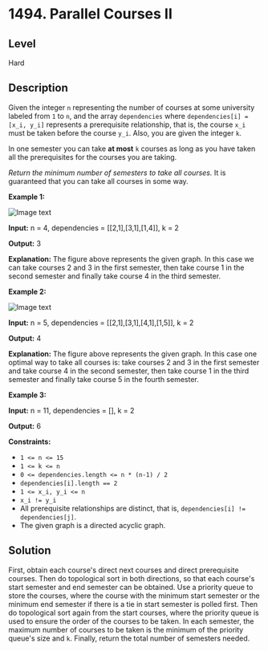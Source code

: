 # 1494. Parallel Courses II
## Level
Hard

## Description
Given the integer `n` representing the number of courses at some university labeled from `1` to `n`, and the array `dependencies` where `dependencies[i] = [x_i, y_i]` represents a prerequisite relationship, that is, the course `x_i` must be taken before the course `y_i`. Also, you are given the integer `k`.

In one semester you can take **at most** `k` courses as long as you have taken all the prerequisites for the courses you are taking.

*Return the minimum number of semesters to take all courses.* It is guaranteed that you can take all courses in some way.

**Example 1:**

![Image text](https://assets.leetcode.com/uploads/2020/05/22/leetcode_parallel_courses_1.png)

**Input:** n = 4, dependencies = [[2,1],[3,1],[1,4]], k = 2

**Output:** 3 

**Explanation:** The figure above represents the given graph. In this case we can take courses 2 and 3 in the first semester, then take course 1 in the second semester and finally take course 4 in the third semester.

**Example 2:**

![Image text](https://assets.leetcode.com/uploads/2020/05/22/leetcode_parallel_courses_2.png)

**Input:** n = 5, dependencies = [[2,1],[3,1],[4,1],[1,5]], k = 2

**Output:** 4 

**Explanation:** The figure above represents the given graph. In this case one optimal way to take all courses is: take courses 2 and 3 in the first semester and take course 4 in the second semester, then take course 1 in the third semester and finally take course 5 in the fourth semester.

**Example 3:**

**Input:** n = 11, dependencies = [], k = 2

**Output:** 6

**Constraints:**

* `1 <= n <= 15`
* `1 <= k <= n`
* `0 <= dependencies.length <= n * (n-1) / 2`
* `dependencies[i].length == 2`
* `1 <= x_i, y_i <= n`
* `x_i != y_i`
* All prerequisite relationships are distinct, that is, `dependencies[i] != dependencies[j]`.
* The given graph is a directed acyclic graph.

## Solution
First, obtain each course's direct next courses and direct prerequisite courses. Then do topological sort in both directions, so that each course's start semester and end semester can be obtained. Use a priority queue to store the courses, where the course with the minimum start semester or the minimum end semester if there is a tie in start semester is polled first. Then do topological sort again from the start courses, where the priority queue is used to ensure the order of the courses to be taken. In each semester, the maximum number of courses to be taken is the minimum of the priority queue's size and `k`. Finally, return the total number of semesters needed.
